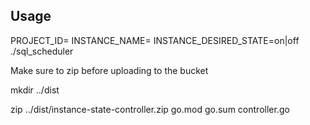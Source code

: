 ## Usage

PROJECT_ID=<project-id> INSTANCE_NAME=<instance-name> INSTANCE_DESIRED_STATE=on|off ./sql_scheduler

Make sure to zip before uploading to the bucket

mkdir ../dist

zip ../dist/instance-state-controller.zip go.mod go.sum controller.go